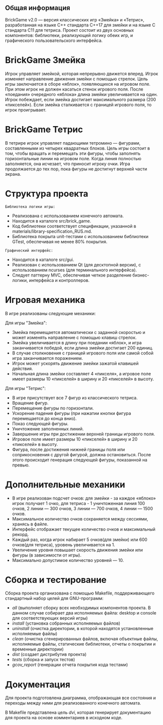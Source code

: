 ## Общая информация

BrickGame v2.0 — версия классических игр «Змейка» и «Тетрис», разработанная на языке C++ стандарта C++17 для змейки и на языке C стандарта C11 для тетриса. Проект состоит из двух основных компонентов: библиотеки, реализующей логику обеих игр, и графического пользовательского интерфейса.

# BrickGame Змейка

Игрок управляет змейкой, которая непрерывно движется вперед. Игрок изменяет направление движения змейки с помощью стрелок. Цель игры заключается в сборе «яблок», появляющихся на игровом поле. При этом игрок не должен касаться стенок игрового поля. После «поедания» очередного «яблока» длина змейки увеличивается на один. Игрок побеждает, если змейка достигает максимального размера (200 «пикселей»). Если змейка сталкивается с границей игрового поля, то игрок проигрывает.

# BrickGame Тетрис

В тетрире игрок управляет падающими тетромино — фигурами, составленными из четырех квадратных блоков. Цель игры состоит в том, чтобы вращать и перемещать эти фигуры, чтобы заполнять горизонтальные линии на игровом поле. Когда линия полностью заполняется, она исчезает, что приносит игроку очки. Игра продолжается до тех пор, пока фигуры не достигнут верхней части экрана.

# Структура проекта

`Библиотека логики игры:`

- Реализована с использованием конечного автомата.
- Находится в каталоге src/brick_game.
- Код библиотеки соответствует спецификации, указанной в materials/library-specification_RUS.md.
- Библиотека покрыта unit-тестами с использованием библиотеки GTest, обеспечивая не менее 80% покрытия.

`Графический интерфейс:`

- Находится в каталоге src/gui.
- Реализован с использованием Qt (для десктопной версии), с использованием ncurses (для терминального интерфейса).
- Следует паттерну MVC, обеспечивая четкое разделение бизнес-логики, интерфейса и контроллеров.

# Игровая механика


В игре реализованы следующие механики:

Для игры "Змейка":

- Змейка перемещается автоматически с заданной скоростью и может изменять направление с помощью клавиш стрелок.
- Змейка увеличивается в длину при поедании «яблок», и игра заканчивается победой, если длина змейки достигает 200 единиц.
- В случае столкновения с границей игрового поля или самой собой игра заканчивается поражением.
- Игрок может ускорять движение змейки зажатой клавишей действия.
- Начальная длина змейки составляет 4 «пикселя», а игровое поле имеет размеры 10 «пикселей» в ширину и 20 «пикселей» в высоту.

Для игры "Тетрис":

- В игре присутствует все 7 фигур из классического тетриса.
- Вращение фигур.
- Перемещение фигуры по горизонтали.
- Ускорение падения фигуры (при нажатии кнопки фигура перемещается до конца вниз).
- Показ следующей фигуры.
- Уничтожение заполненных линий.
- Завершение игры при достижении верхней границы игрового поля.
- Игровое поле имеет размеры 10 «пикселей» в ширину и 20 «пикселей» в высоту.
- Фигура, после достижения нижней границы поля или соприкосновения с другой фигурой, должна остановиться. После этого происходит генерация следующей фигуры, показанной на превью.

# Дополнительные механики

- В игре реализован подсчет очков: для змейки - за каждое «яблоко» игрок получает 1 очко, для тетриса - 1  уничтоженная линия 100 очков, 2 линии — 300 очков, 3 линии — 700 очков, 4 линии — 1500 очков.
- Максимальное количество очков сохраняется между сессиями, хранясь в файле.
- Интерфейс отображает текущее количество очков и максимальный рекорд.
- Каждый раз, когда игрок набирает 5 очков(для змейки) или 600 очков(для тетриса), уровень увеличивается на 1.
- Увеличение уровня повышает скорость движения змейки или фигуры (в зависимости от игры).
- Максимально допустимое количество уровней — 10.

# Сборка и тестирование

Сборка проекта организована с помощью Makefile, поддерживающего стандартный набор целей для GNU-программ:
- *all* (выполняет сборку всех необходимых компонентов проекта. В данном случае собирает два исполняемых файла: desktop и console для соответствующих версий игры)
- *install* (установка собранных исполняемых файлов)
- *uninstall* (очистка директории, в которой находятся установленные исполняемые файлы)
- *clean* (очистка сгенерированных файлов, включая объектные файлы, исполняемые файлы, статические библиотеки, отчеты о покрытии и временные директории)
- *dist* (создает дистрибутив проекта)
- *tests* (сборка и запуск тестов)
- *gcov_report* (генерации отчета покрытия кода тестами)

# Документация

Для проекта подготовлена диаграмма, отображающая все состояния и переходы между ними для реализованного конечного автомата.

В Makefile представлена цель *dvi*, которая генерирует документацию для проекта на основе комментариев в исходном коде.
